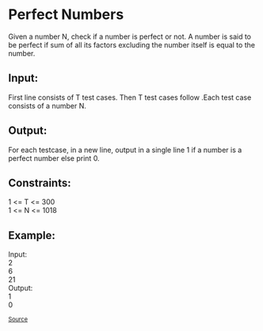<h1>Perfect Numbers</h1>

<p>Given a number N, check if a number is perfect or not. A number is said to be perfect if sum of all its factors excluding the number itself is equal to the number.</p>

<h2>Input:</h2>
<p>First line consists of T test cases. Then T test cases follow .Each test case consists of a number N.</p>

<h2>Output:</h2>
<p>For each testcase, in a new line, output in a single line 1 if a number is a perfect number else print 0.</p>

<h2>Constraints:</h2>
<p>1 <= T <= 300<br>
1 <= N <= 1018</p>

<h2>Example:</h2>
<p>Input:<br>
2<br>
6<br>
21<br>
Output:<br>
1<br>
0</p>

<small><a href="https://practice.geeksforgeeks.org/problems/perfect-numbers/0">Source</a></small>